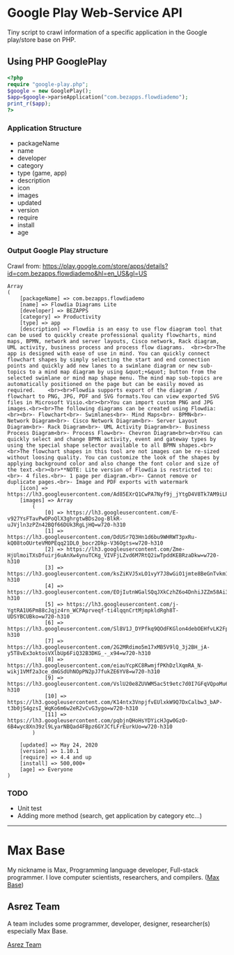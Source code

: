 # Google Play Web-Service API

Tiny script to crawl information of a specific application in the Google play/store base on PHP.

## Using PHP GooglePlay

```php
<?php
require "google-play.php";
$google = new GooglePlay();
$app=$google->parseApplication("com.bezapps.flowdiademo");
print_r($app);
?>
```

### Application Structure

- packageName
- name
- developer
- category
- type (game, app)
- description
- icon
- images
- updated
- version
- require
- install
- age

### Output Google Play structure

Crawl from: https://play.google.com/store/apps/details?id=com.bezapps.flowdiademo&hl=en_US&gl=US

```
Array
(
    [packageName] => com.bezapps.flowdiademo
    [name] => Flowdia Diagrams Lite
    [developer] => BEZAPPS
    [category] => Productivity
    [type] => app
    [description] => Flowdia is an easy to use flow diagram tool that can be used to quickly create professional quality flowcharts, mind maps, BPMN, network and server layouts, Cisco network, Rack diagram, UML activity, business process and process flow diagrams.  <br><br>The app is designed with ease of use in mind. You can quickly connect flowchart shapes by simply selecting the start and end connection points and quickly add new lanes to a swimlane diagram or new sub-topics to a mind map diagram by using &quot;+&quot; button from the selected swimlane or mind map shape menu. The mind map sub-topics are automatically positioned on the page but can be easily moved as required.    <br><br>Flowdia supports export of the diagram / flowchart to PNG, JPG, PDF and SVG formats.You can view exported SVG files in Microsoft Visio.<br><br>You can import custom PNG and JPG images.<br><br>The following diagrams can be created using Flowdia:<br><br>- Flowchart<br>- Swimlanes<br>- Mind Maps<br>- BPMN<br>- Network Diagram<br>- Cisco Network Diagram<br>- Server Layout Diagram<br>- Rack Diagram<br>- UML Activity Diagram<br>- Business Process Diagram<br>- Process Flow<br>- Chevron Diagram<br><br>You can quickly select and change BPMN activity, event and gateway types by using the special shape selector available to all BPMN shapes.<br><br>The flowchart shapes in this tool are not images can be re-sized without loosing quality. You can customize the look of the shapes by applying background color and also change the font color and size of the text.<br><br>**NOTE: Lite version of Flowdia is restricted to:<br>- 4 files.<br>- 1 page per diagram.<br>- Cannot remove or duplicate pages.<br>- Image and PDF exports with watermark
    [icon] => https://lh3.googleusercontent.com/Ad85EXrQ1CwPA7Nyf9j_jYtgD4V8Tk7AM9iLRF0lMTG6fRgakgemmYy547o9nDlt5SUU=s180
    [images] => Array
        (
            [0] => https://lh3.googleusercontent.com/E-v927YsFTavPwOPoQlX3ghrgtwBDs2og-BlkR-uJVjln3zPZn42BQf66DUk3RgLjHQ=w720-h310
            [1] => https://lh3.googleusercontent.com/DdUSr7Q3Hn1d6bu9WHRWT3pxRu-kQ08toOUrteVM0PEqq21DL0_bocr2Dkp-V36Ogts=w720-h310
            [2] => https://lh3.googleusercontent.com/Zme-HjUlmoiTXsDfuirj6uAnXw4ynuTCKg_VIVFjLZvd6M7RtQ2iwTpddKEBRzaDkw=w720-h310
            [3] => https://lh3.googleusercontent.com/ksZiKVJ5xLO1vyY7J8wGiO1jmte8BeGnTvkm1ztZfktVHM4U91nJ5OXiqI5Ns1dajLex=w720-h310
            [4] => https://lh3.googleusercontent.com/EOjIutnWGalSQqJXkCzhZ6o4DnhiJZZm58Ai32K99nYooe4aWWpe1HB5PM9MVjM5gsk=w720-h310
            [5] => https://lh3.googleusercontent.com/j-YgtRA1U6Pm88cJqjz4rn_WCPAprveqf-ti4lqqnCrtMjmpkldRgh8T-UDSYBCUBko=w720-h310
            [6] => https://lh3.googleusercontent.com/Sl8V1J_DYPfkq9QOdFKGlon4debOEHfvLK2FpGmaPi0nenQUF3XbJ88H49shlsINKF4=w720-h310
            [7] => https://lh3.googleusercontent.com/2G2MRdimo5m17xMB5V9lQ_3j2BH_jA-y5T8vEx3oktosVXlbUp6FiQ32B3DKG_-_x94=w720-h310
            [8] => https://lh3.googleusercontent.com/eiauYcpKC8RwmjfPKhDzlXqmRA_N-wikj1VMf2a3ce_dmGSdUhNOpPN2pJ7fukZE6YV8=w720-h310
            [9] => https://lh3.googleusercontent.com/VslU20e8ZUVWM5ac5t9etc7d0I7GFqVQpoMu6zfxcruSAkYLXwDIYpvP2u3vGBoCoP0=w720-h310
            [10] => https://lh3.googleusercontent.com/K14ntx3VnpjfvEUlxkW9Q7DxCalbw3_bAP-t3b0jS4gzsI_WqKo6m6w2eR2vCvG3ygo=w720-h310
            [11] => https://lh3.googleusercontent.com/pqbjnQHoHsYDYicHJgw0GzO-6B4wyc8Xn39zl9LyarNBQad4FBpz6GYJCfLFrEurkUo=w720-h310
        )

    [updated] => May 24, 2020
    [version] => 1.10.1
    [require] => 4.4 and up
    [install] => 500,000+
    [age] => Everyone
)
```

### TODO

- Unit test
- Adding more method (search, get application by category etc...)

---------

# Max Base

My nickname is Max, Programming language developer, Full-stack programmer. I love computer scientists, researchers, and compilers. ([Max Base](https://maxbase.org/))

## Asrez Team

A team includes some programmer, developer, designer, researcher(s) especially Max Base.

[Asrez Team](https://www.asrez.com/)
